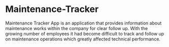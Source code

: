 # Maintenance-Tracker
Maintenance Tracker App is an application that provides information about maintenance works within the company for clear follow up. With the growing number of employees it had become difficult to track and follow up on maintenance operations which greatly affected technical performance.
